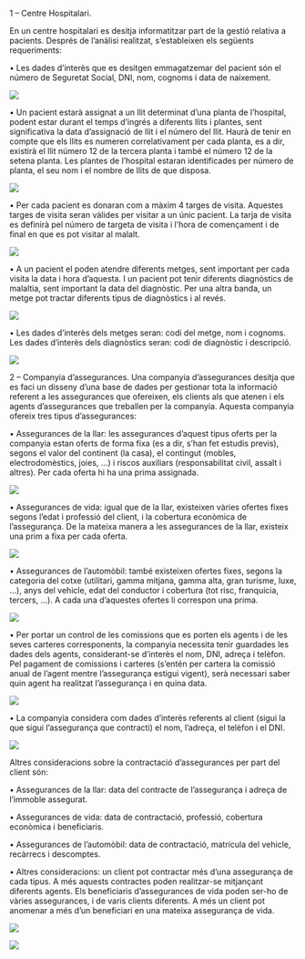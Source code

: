1 – Centre Hospitalari.

En un centre hospitalari es desitja informatitzar part de la gestió relativa a pacients.
Després de l’anàlisi realitzat, s’estableixen els següents requeriments:

• Les dades d’interès que es desitgen emmagatzemar del pacient són el número de
Seguretat Social, DNI, nom, cognoms i data de naixement.


![](https://github.com/cosminlupas/TresExercicis/blob/master/1.PNG)


• Un pacient estarà assignat a un llit determinat d’una planta de l’hospital, podent
estar durant el temps d’ingrés a diferents llits i plantes, sent significativa la data
d’assignació de llit i el número del llit. Haurà de tenir en compte que els llits es
numeren correlativament per cada planta, es a dir, existirà el llit número 12 de la
tercera planta i també el número 12 de la setena planta. Les plantes de l’hospital
estaran identificades per número de planta, el seu nom i el nombre de llits de que
disposa.


![](https://github.com/cosminlupas/TresExercicis/blob/master/2.PNG)


• Per cada pacient es donaran com a màxim 4 targes de visita. Aquestes targes de
visita seran vàlides per visitar a un únic pacient. La tarja de visita es definirà pel
número de targeta de visita i l’hora de començament i de final en que es pot visitar
al malalt.


![](https://github.com/cosminlupas/TresExercicis/blob/master/3.PNG)


• A un pacient el poden atendre diferents metges, sent important per cada visita la
data i hora d’aquesta. I un pacient pot tenir diferents diagnòstics de malaltia, sent important la data del diagnòstic. Per una altra banda, un metge pot tractar diferents
tipus de diagnòstics i al revés.


![](https://github.com/cosminlupas/TresExercicis/blob/master/4.PNG)


• Les dades d’interès dels metges seran: codi del metge, nom i cognoms. Les dades
d’interès dels diagnòstics seran: codi de diagnòstic i descripció.


![](https://github.com/cosminlupas/TresExercicis/blob/master/5.PNG)

2 – Companyia d’assegurances.
Una companyia d’assegurances desitja que es faci un disseny d’una base de dades
per gestionar tota la informació referent a les assegurances que ofereixen, els clients als que
atenen i els agents d’assegurances que treballen per la companyia. Aquesta companyia
ofereix tres tipus d’assegurances:

• Assegurances de la llar: les assegurances d’aquest tipus oferts per la companyia
estan oferts de forma fixa (es a dir, s’han fet estudis previs), segons el valor del
continent (la casa), el contingut (mobles, electrodomèstics, joies, ...) i riscos
auxiliars (responsabilitat civil, assalt i altres). Per cada oferta hi ha una prima
assignada.

![](https://github.com/cosminlupas/TresExercicis/blob/master/11.PNG)

• Assegurances de vida: igual que de la llar, existeixen vàries ofertes fixes segons
l’edat i professió del client, i la cobertura econòmica de l’assegurança. De la mateixa
manera a les assegurances de la llar, existeix una prim a fixa per cada oferta.

![](https://github.com/cosminlupas/TresExercicis/blob/master/12.PNG)

• Assegurances de l’automòbil: també existeixen ofertes fixes, segons la categoria
del cotxe (utilitari, gamma mitjana, gamma alta, gran turisme, luxe, ...), anys del
vehicle, edat del conductor i cobertura (tot risc, franquícia, tercers, ...). A cada una
d’aquestes ofertes li correspon una prima.

![](https://github.com/cosminlupas/TresExercicis/blob/master/13.PNG)

• Per portar un control de les comissions que es porten els agents i de les seves
carteres corresponents, la companyia necessita tenir guardades les dades dels
agents, considerant-se d’interès el nom, DNI, adreça i telèfon. Pel pagament de
comissions i carteres (s’entén per cartera la comissió anual de l’agent mentre
l’assegurança estigui vigent), serà necessari saber quin agent ha realitzat
l’assegurança i en quina data. 

![](https://github.com/cosminlupas/TresExercicis/blob/master/14.PNG)

• La companyia considera com dades d’interès referents al client (sigui la que sigui
l’assegurança que contracti) el nom, l’adreça, el telèfon i el DNI.

![](https://github.com/cosminlupas/TresExercicis/blob/master/15.PNG)

Altres consideracions sobre la contractació d’assegurances per part del client són:

• Assegurances de la llar: data del contracte de l’assegurança i adreça de l’immoble
assegurat.

• Assegurances de vida: data de contractació, professió, cobertura econòmica i
beneficiaris.

• Assegurances de l’automòbil: data de contractació, matrícula del vehicle, recàrrecs
i descomptes.

• Altres consideracions: un client pot contractar més d’una assegurança de cada
tipus. A més aquests contractes poden realitzar-se mitjançant diferents agents. Els
beneficiaris d’assegurances de vida poden ser-ho de vàries assegurances, i de
varis clients diferents. A més un client pot anomenar a més d’un beneficiari en una
mateixa assegurança de vida. 

![](https://github.com/cosminlupas/TresExercicis/blob/master/16.PNG)


![](https://github.com/cosminlupas/TresExercicis/blob/master/17.PNG)

